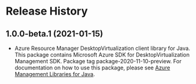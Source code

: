 # Release History

## 1.0.0-beta.1 (2021-01-15)

- Azure Resource Manager DesktopVirtualization client library for Java. This package contains Microsoft Azure SDK for DesktopVirtualization Management SDK.  Package tag package-2020-11-10-preview. For documentation on how to use this package, please see [Azure Management Libraries for Java](https://aka.ms/azsdk/java/mgmt).